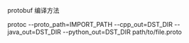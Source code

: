 protobuf 编译方法

protoc --proto_path=IMPORT_PATH        --cpp_out=DST_DIR --java_out=DST_DIR --python_out=DST_DIR          path/to/file.proto

